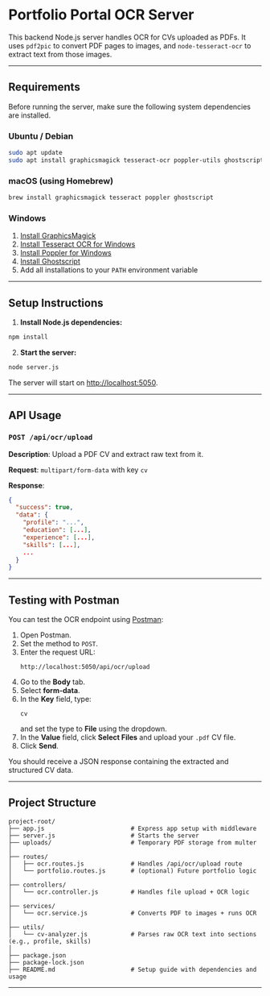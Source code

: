# Portfolio Portal OCR Server

This backend Node.js server handles OCR for CVs uploaded as PDFs. It uses `pdf2pic` to convert PDF pages to images, and `node-tesseract-ocr` to extract text from those images.

---

## Requirements

Before running the server, make sure the following system dependencies are installed.

### Ubuntu / Debian
```bash
sudo apt update
sudo apt install graphicsmagick tesseract-ocr poppler-utils ghostscript
```

### macOS (using Homebrew)
```bash
brew install graphicsmagick tesseract poppler ghostscript
```

### Windows
1. [Install GraphicsMagick](http://www.graphicsmagick.org/download.html)
2. [Install Tesseract OCR for Windows](https://github.com/tesseract-ocr/tesseract/wiki#windows)
3. [Install Poppler for Windows](http://blog.alivate.com.au/poppler-windows/)
4. [Install Ghostscript](https://www.ghostscript.com/download/gsdnld.html)
5. Add all installations to your `PATH` environment variable

---

## Setup Instructions

1. **Install Node.js dependencies:**

```bash
npm install
```

2. **Start the server:**

```bash
node server.js
```

The server will start on [http://localhost:5050](http://localhost:5050).

---

## API Usage

### `POST /api/ocr/upload`

**Description**: Upload a PDF CV and extract raw text from it.

**Request**: `multipart/form-data` with key `cv`

**Response**:
```json
{
  "success": true,
  "data": {
    "profile": "...",
    "education": [...],
    "experience": [...],
    "skills": [...],
    ...
  }
}
```

---

## Testing with Postman

You can test the OCR endpoint using [Postman](https://www.postman.com/):

1. Open Postman.
2. Set the method to `POST`.
3. Enter the request URL:
   ```
   http://localhost:5050/api/ocr/upload
   ```
4. Go to the **Body** tab.
5. Select **form-data**.
6. In the **Key** field, type:
   ```
   cv
   ```
   and set the type to **File** using the dropdown.
7. In the **Value** field, click **Select Files** and upload your `.pdf` CV file.
8. Click **Send**.

You should receive a JSON response containing the extracted and structured CV data.

---

## Project Structure

```
project-root/
├── app.js                        # Express app setup with middleware
├── server.js                     # Starts the server
├── uploads/                      # Temporary PDF storage from multer
│
├── routes/
│   ├── ocr.routes.js             # Handles /api/ocr/upload route
│   └── portfolio.routes.js       # (optional) Future portfolio logic
│
├── controllers/
│   └── ocr.controller.js         # Handles file upload + OCR logic
│
├── services/
│   └── ocr.service.js            # Converts PDF to images + runs OCR
│
├── utils/
│   └── cv-analyzer.js            # Parses raw OCR text into sections (e.g., profile, skills)
│
├── package.json
├── package-lock.json
├── README.md                     # Setup guide with dependencies and usage
```

---
